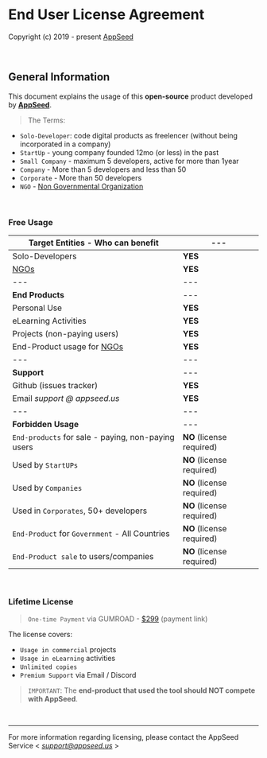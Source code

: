 # End User License Agreement  

Copyright (c) 2019 - present [AppSeed](http://appseed.us/)

<br />

## General Information

This document explains the usage of this **open-source** product developed by **[AppSeed](http://appseed.us/)**. 

> The Terms:

- `Solo-Developer`: code digital products as freelencer (without being incorporated in a company)
- `StartUp` - young company founded 12mo (or less) in the past
- `Small Company` - maximum 5 developers, active for more than 1year 
- `Company` - More than 5 developers and less than 50
- `Corporate` - More than 50 developers 
- `NGO` - [Non Governmental Organization](https://en.wikipedia.org/wiki/Non-governmental_organization)

<br />

### Free Usage 

| **Target Entities** - Who can benefit | --- |
| ---------------------------------- | --- |
| Solo-Developers | **YES** |
| [NGOs](https://en.wikipedia.org/wiki/Non-governmental_organization) | **YES** |
| --- | --- |
| **End Products** | --- |
| Personal Use | **YES** |
| eLearning Activities | **YES** |
| Projects (non-paying users) | **YES** |
| End-Product usage for [NGOs](https://en.wikipedia.org/wiki/Non-governmental_organization) | **YES** |
| --- | --- |
| **Support** | --- |
| Github (issues tracker) | **YES** |
| Email *support @ appseed.us* | **YES** |
| --- | --- |
| **Forbidden Usage** | --- |
| `End-products` for sale - paying, non-paying users | **NO** (license required) |
| Used by `StartUPs` | **NO** (license required) |
| Used by `Companies` | **NO** (license required) |
| Used in `Corporates`, 50+ developers | **NO** (license required) |
| `End-Product` for `Government` - All Countries | **NO** (license required) |
| `End-Product sale` to users/companies | **NO** (license required) |

<br />

### Lifetime License

> `One-time Payment` via GUMROAD - [$299](https://appseed.gumroad.com/l/devtool-python-converter) (payment link)

The license covers: 

- `Usage in commercial` projects
- `Usage in eLearning` activities
- `Unlimited copies`
- `Premium Support` via Email / Discord 

> `IMPORTANT`: The **end-product that used the tool should NOT compete with AppSeed**.

<br />

---
For more information regarding licensing, please contact the AppSeed Service < *support@appseed.us* >
